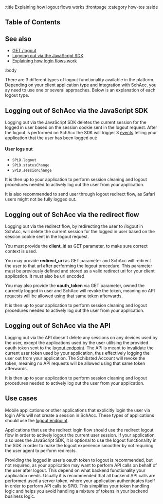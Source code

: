 :title Explaining how logout flows works
:frontpage
:category how-tos
:aside
## Table of Contents

<spid-toc></spid-toc>

## See also

- [GET /logout](/endpoints/GET/logout/)
- [Logging out via the JavaScript SDK](/sdks/js-2x/api-docs/#logout)
- [Explaining how login flows work](/login-flows/)

:body

There are 3 different types of logout functionality available in the platform. Depending on your client application 
type and integration with SchAcc, you ay need to use one or several approaches. Below is an explanation of each logout 
type.

## Logging out of SchAcc via the JavaScript SDK
Logging out via the JavaScript SDK deletes the current session for the logged in user based on the session cookie sent
in the logout request. After the logout is performed on SchAcc the SDK will trigger 3 [events](/sdks/js-2x/events/#available-sdk-events) 
telling your application that the user has been logged out:
#### User logs out

- `SPiD.logout`
- `SPiD.statusChange`
- `SPiD.sessionChange`

It is then up to your application to perform session cleaning and logout procedures needed to actively log out the user
from your application.

It is also recommended to send user through logout redirect flow, as Safari users might not be fully logged out.

## Logging out of SchAcc via the redirect flow
Logging out via the redirect flow, by redirecting the user to /logout in SchAcc, will delete the current session for the 
logged in user based on the session cookie sent in the logout request.

You must provide the **client_id** as GET parameter, to make sure correct context is used.

You may provide **redirect_uri** as GET parameter and SchAcc will redirect the user to that url after performing the logout procedure. This parameter must be previously defined and stored as a valid redirect uri for your client application. It must also be url encoded. 

You may also provide the **oauth_token** via GET parameter, owned the currently logged in user and SchAcc will revoke the token, meaning no API requests will be allowed using that same token afterwards. 

It is then up to your application to perform session cleaning and logout procedures needed to actively log out the user
from your application.

## Logging out of SchAcc via the API
Logging out via the API doesn't delete any sessions on any devices used by the user, except the applications used by
the user utilising the provided oauth token sent to the [logout endpoint](/endpoints/GET/logout/). 
The API is meant to invalidate the current user token used by your application, thus effectively logging the user out 
from your application. The Schibsted Account will revoke the token, meaning no API requests will be allowed using that 
same token afterwards.

It is then up to your application to perform session cleaning and logout procedures needed to actively log out the user
from your application.

## Use cases
Mobile applications or other applications that explicitly login the user via login APIs will not create a session in SchAcc.
These types of applications should use the [logout endpoint](/endpoints/GET/logout/).

Applications that use the redirect login flow should use the redirect logout flow in order to actively logout the 
current user session. If your application also uses the JavaScript SDK, it is optional to use the logout functionality 
in the SDK in order to make the logout experience smoother by not requiring the user agent to perform redirects.
 
Providing the logged in user's oauth token to logout is recommended, but not required, as your application may want to
perform API calls on behalf of the user after logout. This depend on what backend functionality your application needs.
Usually it is recommended that all backend API calls are performed used a server token, where your application 
authenticates itself in order to perform API calls to SPiD. This simplifies your token handling logic and helps you
avoid handling a mixture of tokens in your backend business logic.
